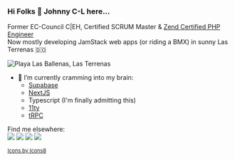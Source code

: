 ### Hi Folks 👋 Johnny C-L here...
Former EC-Council C|EH, Certified SCRUM Master & [Zend Certified PHP Engineer](https://www.zend-zce.com/en/yellow-pages/ZEND028318)  
Now mostly developing JamStack web apps (or riding a BMX) in sunny Las Terrenas :dominican_republic:

![Playa Las Ballenas, Las Terrenas](https://jchlu.d.pr/oavA3J/St8vwwxWQV+)
- 🌱 I’m currently cramming into my brain:
  - [Supabase](https://supabase.com/docs/)
  - [NextJS](https://nextjs.org/) 
  - Typescript (I'm finally admitting this)
  - [11ty](https://www.11ty.dev/)
  - [tRPC](https://trpc.io/)

Find me elsewhere:  
[![](https://jchlu.d.pr/QnXWnT/oAXZ7nIA2a+)](https://twitter.com/jchlu)
[![](https://jchlu.d.pr/AYTC1J/IQ3CcpWzyH+)](https://www.instagram.com/jchlu/)
[![](https://jchlu.d.pr/fDGQeV/j39RlkWQt1+)](https://www.linkedin.com/in/jchlu/)
[![](https://jchlu.d.pr/oMSSc4/jpvwEelIhC+)](https://github.com/jchlu)  





<sup>[Icons by Icons8](https://icons8.com/icons)</sup>

<!--
**jchlu/jchlu** is a ✨ _special_ ✨ repository because its `README.md` (this file) appears on your GitHub profile.

Here are some ideas to get you started:

- 🔭 I’m currently working on ...
- 🌱 I’m currently learning ...
- 👯 I’m looking to collaborate on ...
- 🤔 I’m looking for help with ...
- 💬 Ask me about ...
- 📫 How to reach me: ...
- 😄 Pronouns: ...
- ⚡ Fun fact: ...
-->
